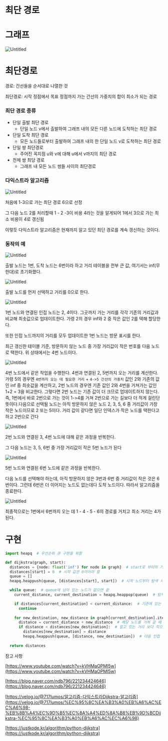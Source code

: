 # 최단 경로

# 그래프

![Untitled](%E1%84%8E%E1%85%AC%E1%84%83%E1%85%A1%E1%86%AB%20%E1%84%80%E1%85%A7%E1%86%BC%E1%84%85%E1%85%A9%20bd0bae3092074928902f54e8def748e6/Untitled.png)

# 최단경로

경로:  간선들을 순서대로 나열한 것

최단경로: 시작 정점에서 목표 정점까지 가는 간선의 가중치의 합이 최소가 되는 경로

### 최단 경로 종류

- 단일 출발 최단 경로
    - 단일 노드 v에서 출발하여 그래프 내의 모든 다른 노드에 도착하는 최단 경로
- 단일 도착 최단 경로
    - 모든 노드들로부터 출발하여 그래프 내의 한 단일 노드 v로 도착하는 최단 경로
- 단일 쌍 최단경로
    - 주어진 꼭지점 u와 v에 대해 u에서 v까지의 최단 경로
- 전체 쌍 최당 경로
    - 그래프 내 모든 노드 쌍들 사이의 최단경로

### 다익스트라 알고리즘

![Untitled](%E1%84%8E%E1%85%AC%E1%84%83%E1%85%A1%E1%86%AB%20%E1%84%80%E1%85%A7%E1%86%BC%E1%84%85%E1%85%A9%20bd0bae3092074928902f54e8def748e6/Untitled%201.png)

처음에 1-3으로 가는 최단 경로 6으로 선정

그 다음 노드 2를 처리할때 1 - 2 -3이 비용 4라는 것을 알게되어 1에서 3으로 가는 최소 비용이 4로 갱신됨

이렇듯 다익스트라 알고리즘은 현재까지 알고 있던  최단 경로를 계속 갱신하는 것이다.

### 동작의 예

![Untitled](%E1%84%8E%E1%85%AC%E1%84%83%E1%85%A1%E1%86%AB%20%E1%84%80%E1%85%A7%E1%86%BC%E1%84%85%E1%85%A9%20bd0bae3092074928902f54e8def748e6/Untitled%202.png)

출발 노드는 1번, 도착 노드는 6번이라 하고 거리 테이블을 전부 큰 값, 여기서는 inf(무한대)로 초기화했다.

![Untitled](%E1%84%8E%E1%85%AC%E1%84%83%E1%85%A1%E1%86%AB%20%E1%84%80%E1%85%A7%E1%86%BC%E1%84%85%E1%85%A9%20bd0bae3092074928902f54e8def748e6/Untitled%203.png)

출발 노드를 먼저 선택하고 거리를 0으로 한다.

![Untitled](%E1%84%8E%E1%85%AC%E1%84%83%E1%85%A1%E1%86%AB%20%E1%84%80%E1%85%A7%E1%86%BC%E1%84%85%E1%85%A9%20bd0bae3092074928902f54e8def748e6/Untitled%204.png)

1번 노드와 연결된 인접 노드는 2, 4이다. 그곳까지 가는 거리를 각각 기존의 거리값과 비교해 최솟값으로 업데이트한다. 가령 2의 경우 inf와 2 중 작은 값인 2를 택해 할당한다.

또한 인접 노드까지의 거리를 모두 업데이트한 1번 노드는 방문 표시를 한다.

최근 갱신한 테이블 기준, 방문하지 않는 노드 중 가장 거리값이 작은 번호를 다음 노드로 택한다. 위 상태에서는 4번 노드이다.

![Untitled](%E1%84%8E%E1%85%AC%E1%84%83%E1%85%A1%E1%86%AB%20%E1%84%80%E1%85%A7%E1%86%BC%E1%84%85%E1%85%A9%20bd0bae3092074928902f54e8def748e6/Untitled%205.png)

4번 노드에서 같은 작업을 수행한다. 4번과 연결된 2, 5번까지 오는 거리를 계산한다. 가령 5의 경우엔 `4번까지 오는 데 필요한 거리` + `4->5 간선의 가중치` 값인 2와 기존의 값인 inf 중 최솟값을 계산하고, 2번 노드의 경우엔 기존 값인 2와 4번을 거쳐가는 값인 1+2 = 3을 비교한다. 그렇다면 2번 노드는 기존 값이 더 크므로 업데이트하지 않는다. 즉, 1번에서 바로 2번으로 가는 것이 1->4를 거쳐 2번으로 가는 길보다 더 적게 걸린단 뜻이다.다음으로 선택될 노드는 아직 방문하지 않은 노드 2, 3, 5, 6 중 거리값이 가장 작은 노드이므로 2 또는 5이다. 거리 값이 같다면 일단 인덱스가 작은 노드를 택한다고 하고 2번으로 간다

![Untitled](%E1%84%8E%E1%85%AC%E1%84%83%E1%85%A1%E1%86%AB%20%E1%84%80%E1%85%A7%E1%86%BC%E1%84%85%E1%85%A9%20bd0bae3092074928902f54e8def748e6/Untitled%206.png)

2번 노드와 연결된 3, 4번 노드에 대해 같은 과정을 반복한다.

그 다음 노드는 3, 5, 6번 중 가장 거리값이 작은 5번 노드가 된다

![Untitled](%E1%84%8E%E1%85%AC%E1%84%83%E1%85%A1%E1%86%AB%20%E1%84%80%E1%85%A7%E1%86%BC%E1%84%85%E1%85%A9%20bd0bae3092074928902f54e8def748e6/Untitled%207.png)

5번 노드와 연결된 6번 노드에 같은 과정을 반복한다.

다음 노드를 선택해야 하는데, 아직 방문하지 않은 3번과 6번 중 거리값이 작은 것은 6번이다. 그런데 6번은 더 이어지는 노드도 없는데다 도착 노드이다. 따라서 알고리즘을 종료한다.

![Untitled](%E1%84%8E%E1%85%AC%E1%84%83%E1%85%A1%E1%86%AB%20%E1%84%80%E1%85%A7%E1%86%BC%E1%84%85%E1%85%A9%20bd0bae3092074928902f54e8def748e6/Untitled%208.png)

최종적으로는 1번에서 6번까지 오는 데 1 - 4 - 5 - 6의 경로를 거치고 최소 거리는 4가 된다.

# 구현

```python
import heapq  # 우선순위 큐 구현을 위함

def dijkstra(graph, start):
  distances = {node: float('inf') for node in graph}  # start로 부터의 거리 값을 저장하기 위함
  distances[start] = 0  # 시작 값은 0이어야 함
  queue = []
  heapq.heappush(queue, [distances[start], start])  # 시작 노드부터 탐색 시작 하기 위함.

  while queue:  # queue에 남아 있는 노드가 없으면 끝
    current_distance, current_destination = heapq.heappop(queue)  # 탐색 할 노드, 거리를 가져옴.

    if distances[current_destination] < current_distance:  # 기존에 있는 거리보다 길다면, 볼 필요도 없음
      continue
    
    for new_destination, new_distance in graph[current_destination].items():
      distance = current_distance + new_distance  # 해당 노드를 거쳐 갈 때 거리
      if distance < distances[new_destination]:  # 알고 있는 거리 보다 작으면 갱신
        distances[new_destination] = distance
        heapq.heappush(queue, [distance, new_destination])  # 다음 인접 거리를 계산 하기 위해 큐에 삽입
    
  return distances
```

참고 사항

[https://www.youtube.com/watch?v=kVHMaOPMl5w](https://www.youtube.com/watch?v=kVHMaOPMl5w)

[https://blog.naver.com/ndb796/221234424646](https://blog.naver.com/ndb796/221234424646)

[https://velog.io/@717lumos/알고리즘-다익스트라Dijkstra-알고리즘](https://velog.io/@717lumos/%EC%95%8C%EA%B3%A0%EB%A6%AC%EC%A6%98-%EB%8B%A4%EC%9D%B5%EC%8A%A4%ED%8A%B8%EB%9D%BCDijkstra-%EC%95%8C%EA%B3%A0%EB%A6%AC%EC%A6%98)

[https://justkode.kr/algorithm/python-dijkstra](https://justkode.kr/algorithm/python-dijkstra)